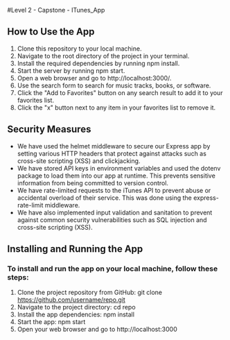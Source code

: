 #Level 2 - Capstone - ITunes_App

## How to Use the App

1. Clone this repository to your local machine.
2. Navigate to the root directory of the project in your terminal.
3. Install the required dependencies by running npm install.
4. Start the server by running npm start.
5. Open a web browser and go to http://localhost:3000/.
6. Use the search form to search for music tracks, books, or software.
7. Click the "Add to Favorites" button on any search result to add it to your favorites list.
8. Click the "x" button next to any item in your favorites list to remove it.

## Security Measures

- We have used the helmet middleware to secure our Express app by setting various HTTP headers that protect against attacks such as cross-site scripting (XSS) and clickjacking.
- We have stored API keys in environment variables and used the dotenv package to load them into our app at runtime. This prevents sensitive information from being committed to version control.
- We have rate-limited requests to the iTunes API to prevent abuse or accidental overload of their service. This was done using the express-rate-limit middleware.
- We have also implemented input validation and sanitation to prevent against common security vulnerabilities such as SQL injection and cross-site scripting (XSS).


## Installing and Running the App
### To install and run the app on your local machine, follow these steps:

1. Clone the project repository from GitHub: git clone https://github.com/username/repo.git
2. Navigate to the project directory: cd repo
3. Install the app dependencies: npm install
4. Start the app: npm start
5. Open your web browser and go to http://localhost:3000


